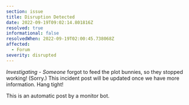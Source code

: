 ```yaml
---
section: issue
title: Disruption Detected
date: 2022-09-19T09:02:14.801816Z
resolved: true
informational: false
resolvedWhen: 2022-09-19T02:00:45.738068Z
affected:
  - Forum
severity: disrupted
---
```

*Investigating* - _Someone_ forgot to feed the plot bunnies, so they stopped working! (Sorry.) This incident post will be updated once we have more information. Hang tight!

This is an automatic post by a monitor bot.
        